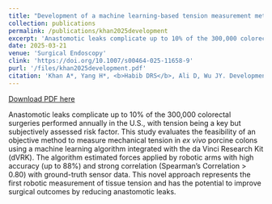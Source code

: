 ```yaml
---
title: "Development of a machine learning-based tension measurement method in robotic surgery"
collection: publications
permalink: /publications/khan2025development
excerpt: 'Anastomotic leaks complicate up to 10% of the 300,000 colorectal surgeries performed annually in the U.S., with tension being a key but subjectively assessed risk factor. This study evaluates the feasibility of an objective method to measure mechanical tension in <i>ex vivo</i> porcine colons using a machine learning algorithm integrated with the da Vinci Research Kit (dVRK). The algorithm estimated forces applied by robotic arms with high accuracy (up to 88%) and strong correlation (Spearman’s Correlation > 0.80) with ground-truth sensor data. This novel approach represents the first robotic measurement of tissue tension and has the potential to improve surgical outcomes by reducing anastomotic leaks.'
date: 2025-03-21
venue: 'Surgical Endoscopy'
clink: 'https://doi.org/10.1007/s00464-025-11658-9'
purl: '/files/khan2025development.pdf'
citation: 'Khan A*, Yang H*, <b>Habib DRS</b>, Ali D, Wu JY. Development of a machine learning-based tension measurement method in robotic surgery. <i>Surg Endosc</i>. 2025. doi:10.1007/s00464-025-11658-9'
---
```

[Download PDF here](http://danielrshabib.github.io/files/khan2025development.pdf)

Anastomotic leaks complicate up to 10% of the 300,000 colorectal surgeries performed annually in the U.S., with tension being a key but subjectively assessed risk factor. This study evaluates the feasibility of an objective method to measure mechanical tension in *ex vivo* porcine colons using a machine learning algorithm integrated with the da Vinci Research Kit (dVRK). The algorithm estimated forces applied by robotic arms with high accuracy (up to 88%) and strong correlation (Spearman’s Correlation > 0.80) with ground-truth sensor data. This novel approach represents the first robotic measurement of tissue tension and has the potential to improve surgical outcomes by reducing anastomotic leaks.
